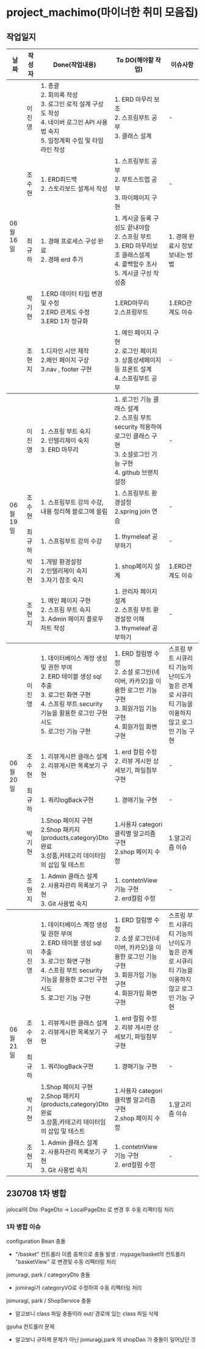 # project_machimo(마이너한 취미 모음집)

## 작업일지
<table>
  <thead>
    <tr>
      <th width="10%">날짜</th>
      <th width="8%">작성자</th>
      <th width="30%">Done(작업내용)</th>
      <th width="32%">To DO(해야할 작업)</th>
      <th width="20%">이슈사항</th>
    </tr>
  </thead>
  <tbody>
    <tr>
      <td rowspan="5">06월 16일</td>
      <td>이진영</td>
      <td>
        1. 총괄 <br>
        2. 회의록 작성 <br>
        3. 로그인 로직 설계 구성도 작성 <br>
        4. 네이버 로그인 API 사용법 숙지 <br>
        5. 일정계획 수립 및 타임라인 작성
      </td>
      <td>
        1. ERD 마무리 보조 <br>
        2. 스프링부트 공부 <br>
        3. 클래스 설계
      </td>
      <td>-</td>
    </tr>
    <tr>
      <td>조수현</td>
      <td>
        1. ERD피드백 <br>
        2. 스토리보드 설계서 작성
      </td>
      <td>
        1. 스프링부트 공부<br>
        2. 부트스트랩 공부<br>
        3. 마이페이지 구현
      </td>
      <td>-</td>
    </tr>
    <tr>
      <td>최규하</td>
      <td>
        1. 경매 프로세스 구성 완료<br>
        2. 경매 erd 추가
      </td>
      <td>
        1. 게시글 등록 구성도 끝내야함<br>
        2. 스프링 부트<br>
        3. ERD 마무리보조 클래스설계<br>
        4. 콜백함수 조사<br>
        5. 게시글 구성 작성중
      </td>
      <td>
        1. 경매 완료시 정보 보내는 방법
      </td>
    </tr>
    <tr>
      <td>박기현</td>
      <td>
        1.ERD 데이터 타입 변경 및 수정<br>
        2.ERD 관계도 수정<br>
        3.ERD 1차 정규화
      </td>
      <td>
        1.ERD마무리<br>
        2.스프링부트
      </td>
      <td>
        1.ERD관계도 이슈
      </td>
    </tr>
    <tr>
      <td>조현지</td>
      <td>
        1.디자인 시안 제작<br>
        2.메인 페이지 구상<br>
        3.nav , footer  구현
      </td>
      <td>
        1. 메인 페이지 구현<br>
        2. 로그인 페이지<br>
        3. 상품상세페이지 등 프론트 설계<br>
        4. 스프링부트 공부
      </td>
      <td>-</td>
    </tr>
  </tbody>
  <tbody>
    <tr>
      <td rowspan="5">06월 19일</td>
      <td>이진영</td>
      <td>
        1. 스프링 부트 숙지<br>
        2. 인텔리제이 숙지<br>
        3. ERD 마무리
      </td>
      <td>
        1. 로그인 기능 클래스 설계<br>
        2. 스프링 부트 security 적용하여 로그인 클래스 구현<br>
        3. 소셜로그인 기능 구현<br>
        4. github 브랜치 설정
      </td>
      <td>-</td>
    </tr>
    <tr>
      <td>조수현</td>
      <td>
        1. 스프링부트 강의 수강, 내용 정리해 블로그에 올림
      </td>
      <td>
        1. 스프링부트 환경설정<br>
        2.spring join 연습
      </td>
      <td>-</td>
    </tr>
    <tr>
      <td>최규하</td>
      <td>
        1. 스프링부트 강의 수강
      </td>
      <td>
        1. thymeleaf 공부하기
      </td>
      <td>-</td>
    </tr>
    <tr>
      <td>박기현</td>
      <td>
        1.개발 환경설정<br>
        2.인텔리제이 숙지<br>
        3.자기 참조 숙지
      </td>
      <td>
        1. shop페이지 설계
      </td>
      <td>
        1.ERD관계도 이슈
      </td>
    </tr>
    <tr>
      <td>조현지</td>
      <td>
        1. 메인 페이지 구현<br>
        2. 스프링 부트 숙지<br>
        3. Admin 페이지 플로우차트 작성
      </td>
      <td>
        1. 관리자 페이지 설계<br>
        2. 스프링 부트 환경설정 이해<br>
        3. thymeleaf 공부하기
      </td>
      <td>-</td>
    </tr>
  </tbody>
  <tbody>
    <tr>
      <td rowspan="5">06월 20일</td>
      <td>이진영</td>
      <td>
        1. 데이터베이스 계정 생성 및 권한 부여<br>
        2. ERD 테이블 생성 sql 추출<br>
        3. 로그인 화면 구현<br>
        4. 스프링 부트 security 기능을 활용한 로그인 구현 시도<br>
        5. 로그인 기능 구현
      </td>
      <td>
        1. ERD 컬럼명 수정<br>
        2. 소셜 로그인(네이버, 카카오)을 이용한 로그인 기능 구현<br>
        3. 회원가입 기능 구현<br>
        4. 회원가입 화면 구현
      </td>
      <td>
        스프링 부트 시큐리티 기능의 난이도가 높은 관계로
       시큐리티 기능을 이용하지 않고 로그인 기능 구현
      </td>
    </tr>
    <tr>
      <td>조수현</td>
      <td>
        1. 리뷰게시판 클래스 설계<br>
        2. 리뷰게시판 목록보기 구현
      </td>
      <td>
        1. erd 컬럼 수정<br>
        2. 리뷰 게시판  상세보기, 파일첨부 구현
      </td>
      <td>-</td>
    </tr>
    <tr>
      <td>최규하</td>
      <td>
        1. 쿼리logBack구현
      </td>
      <td>
        1. 경매기능 구현
      </td>
      <td>-</td>
    </tr>
    <tr>
      <td>박기현</td>
      <td>
        1.Shop 페이지 구현<br>
        2.Shop 패키지 (products,category)Dto 완료<br>
        3.상품,카테고리 데이터임의 삽입 및 테스트
      </td>
      <td>
        1.사용자 categori 클릭별 알고리즘 구현<br>
        2.shop 페이지 수정
      </td>
      <td>
        1.알고리즘 이슈
      </td>
    </tr>
    <tr>
      <td>조현지</td>
      <td>
        1. Admin 클래스 설계<br>
        2. 사용자관리 목록보기 구현<br>
        3. Git 사용법 숙지
      </td>
      <td>
        1. contetnView 기능 구현<br>
        2. erd컬럼 수정
      </td>
      <td>-</td>
    </tr>
  </tbody>
  <tbody>
    <tr>
      <td rowspan="5">06월 21일</td>
      <td>이진영</td>
      <td>
        1. 데이터베이스 계정 생성 및 권한 부여<br>
        2. ERD 테이블 생성 sql 추출<br>
        3. 로그인 화면 구현<br>
        4. 스프링 부트 security 기능을 활용한 로그인 구현 시도<br>
        5. 로그인 기능 구현
      </td>
      <td>
        1. ERD 컬럼명 수정<br>
        2. 소셜 로그인(네이버, 카카오)을 이용한 로그인 기능 구현<br>
        3. 회원가입 기능 구현<br>
        4. 회원가입 화면 구현
      </td>
      <td>
        스프링 부트 시큐리티 기능의 난이도가 높은 관계로
       시큐리티 기능을 이용하지 않고 로그인 기능 구현
      </td>
    </tr>
    <tr>
      <td>조수현</td>
      <td>
        1. 리뷰게시판 클래스 설계<br>
        2. 리뷰게시판 목록보기 구현
      </td>
      <td>
        1. erd 컬럼 수정<br>
        2. 리뷰 게시판  상세보기, 파일첨부 구현
      </td>
      <td>-</td>
    </tr>
    <tr>
      <td>최규하</td>
      <td>
        1. 쿼리logBack구현
      </td>
      <td>
        1. 경매기능 구현
      </td>
      <td>-</td>
    </tr>
    <tr>
      <td>박기현</td>
      <td>
        1.Shop 페이지 구현<br>
        2.Shop 패키지 (products,category)Dto 완료<br>
        3.상품,카테고리 데이터임의 삽입 및 테스트
      </td>
      <td>
        1.사용자 categori 클릭별 알고리즘 구현<br>
        2.shop 페이지 수정
      </td>
      <td>
        1.알고리즘 이슈
      </td>
    </tr>
    <tr>
      <td>조현지</td>
      <td>
        1. Admin 클래스 설계<br>
        2. 사용자관리 목록보기 구현<br>
        3. Git 사용법 숙지
      </td>
      <td>
        1. contetnView 기능 구현<br>
        2. erd컬럼 수정
      </td>
      <td>-</td>
    </tr>
  </tbody>
</table>













## 230708 1차 병합
jolocal의 Dto :PageDto -> LocalPageDto 로 변경 후 수동 리펙터링 처리

### 1차 병합 이슈
configuration Bean 충돌
- "/basket" 컨트롤러 이름 중복으로 충돌 발생 : mypage/basket의 컨트롤러 "basketView" 로 변경및 수동 리펙터링 처리

jomuragi, park / categoryDto 충돌
- jomiragi가 categoryVO로 수정하여 수동 리펙터링 처리

jomuragi, park / ShopService 충돌
- 알고보니 class 파일 충돌이라 out/ 경로에 있는 class 파일 삭제

gyuha 컨트롤러 문제
- 알고보니 규하께 문제가 아닌 jomuragi,park 의 shopDao 가 충돌이 일어났던 것

